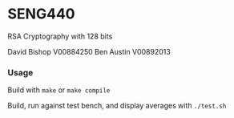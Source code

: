 # SENG440

RSA Cryptography with 128 bits

David Bishop V00884250
Ben Austin V00892013

### Usage
Build with `make` or `make compile`

Build, run against test bench, and display averages with `./test.sh`